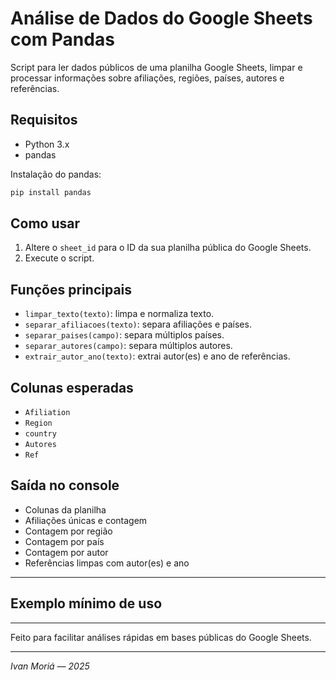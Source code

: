 
# Análise de Dados do Google Sheets com Pandas

Script para ler dados públicos de uma planilha Google Sheets, limpar e processar informações sobre afiliações, regiões, países, autores e referências.

## Requisitos

- Python 3.x
- pandas

Instalação do pandas:

```bash
pip install pandas
```

## Como usar

1. Altere o `sheet_id` para o ID da sua planilha pública do Google Sheets. 
2. Execute o script.

## Funções principais

- `limpar_texto(texto)`: limpa e normaliza texto.
- `separar_afiliacoes(texto)`: separa afiliações e países.
- `separar_paises(campo)`: separa múltiplos países.
- `separar_autores(campo)`: separa múltiplos autores.
- `extrair_autor_ano(texto)`: extrai autor(es) e ano de referências.

## Colunas esperadas

- `Afiliation`
- `Region`
- `country`
- `Autores`
- `Ref`

## Saída no console

- Colunas da planilha
- Afiliações únicas e contagem
- Contagem por região
- Contagem por país
- Contagem por autor
- Referências limpas com autor(es) e ano

---

## Exemplo mínimo de uso


---

Feito para facilitar análises rápidas em bases públicas do Google Sheets.

---

*Ivan Moriá — 2025*
